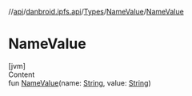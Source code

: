 //[api](../../../index.md)/[danbroid.ipfs.api](../../index.md)/[Types](../index.md)/[NameValue](index.md)/[NameValue](-name-value.md)



# NameValue  
[jvm]  
Content  
fun [NameValue](-name-value.md)(name: [String](https://kotlinlang.org/api/latest/jvm/stdlib/kotlin/-string/index.html), value: [String](https://kotlinlang.org/api/latest/jvm/stdlib/kotlin/-string/index.html))  



